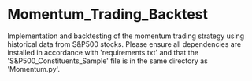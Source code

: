 # Momentum_Trading_Backtest
Implementation and backtesting of the momentum trading strategy using historical data from S&amp;P500 stocks. Please ensure all dependencies are installed in accordance with 'requirements.txt' and that the 'S&P500_Constituents_Sample' file is in the same directory as 'Momentum.py'.

